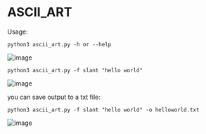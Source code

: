 # ASCII_ART

Usage:
```
python3 ascii_art.py -h or --help
```


![image](https://github.com/c1ph3rm4st3r/ASCII_ART/assets/66146701/66c85d49-2fd9-468b-9742-0e6ffc32de27)

```
python3 ascii_art.py -f slant "hello world" 
```

![image](https://github.com/c1ph3rm4st3r/ASCII_ART/assets/66146701/3ff9e06e-304e-49ed-a8b8-b7ca5abc7322)

you can save output to a txt file:

```
python3 ascii_art.py -f slant "hello world" -o helloworld.txt
```


![image](https://github.com/c1ph3rm4st3r/ASCII_ART/assets/66146701/c674b287-0153-45b2-97d4-f63fde93af6c)
